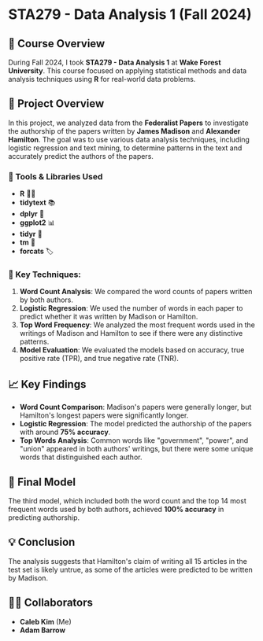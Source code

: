 # STA279 - Data Analysis 1 (Fall 2024)

## 📍 Course Overview
During Fall 2024, I took **STA279 - Data Analysis 1** at **Wake Forest University**. This course focused on applying statistical methods and data analysis techniques using **R** for real-world data problems.

## 🔎 Project Overview
In this project, we analyzed data from the **Federalist Papers** to investigate the authorship of the papers written by **James Madison** and **Alexander Hamilton**. The goal was to use various data analysis techniques, including logistic regression and text mining, to determine patterns in the text and accurately predict the authors of the papers.

### 🔧 Tools & Libraries Used
- **R** 🦸‍♂️
- **tidytext** 📚
- **dplyr** 🔧
- **ggplot2** 📊
- **tidyr** 🧹
- **tm** 🧳
- **forcats** 🏷️

### 🔢 Key Techniques:
1. **Word Count Analysis**: We compared the word counts of papers written by both authors.
2. **Logistic Regression**: We used the number of words in each paper to predict whether it was written by Madison or Hamilton.
3. **Top Word Frequency**: We analyzed the most frequent words used in the writings of Madison and Hamilton to see if there were any distinctive patterns.
4. **Model Evaluation**: We evaluated the models based on accuracy, true positive rate (TPR), and true negative rate (TNR).

## 📈 Key Findings
- **Word Count Comparison**: Madison's papers were generally longer, but Hamilton's longest papers were significantly longer.
- **Logistic Regression**: The model predicted the authorship of the papers with around **75% accuracy**.
- **Top Words Analysis**: Common words like "government", "power", and "union" appeared in both authors' writings, but there were some unique words that distinguished each author.

## 🔄 Final Model
The third model, which included both the word count and the top 14 most frequent words used by both authors, achieved **100% accuracy** in predicting authorship.

## 💡 Conclusion
The analysis suggests that Hamilton's claim of writing all 15 articles in the test set is likely untrue, as some of the articles were predicted to be written by Madison.

## 👨‍💻 Collaborators
- **Caleb Kim** (Me)
- **Adam Barrow**
